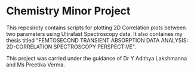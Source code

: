 # Chemistry Minor Project 

This reposiroty contains scripts for plotting 2D Correlation plots between two parameters using Ultrafast Spectroscopy data. It also containes my thesis titled "FEMTOSECOND TRANSIENT ABSORPTION DATA ANALYSIS: 2D-CORRELATION SPECTROSCOPY PERSPECTIVE". 

This project was carried under the guidance of Dr Y Adithya Lakshmanna and Ms Preetika Verma. 
